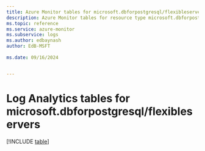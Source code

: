 ```yaml
---
title: Azure Monitor tables for microsoft.dbforpostgresql/flexibleservers
description: Azure Monitor tables for resource type microsoft.dbforpostgresql/flexibleservers
ms.topic: reference
ms.service: azure-monitor
ms.subservice: logs
ms.author: edbaynash
author: EdB-MSFT
   
ms.date: 09/16/2024


---
```


# Log Analytics tables for microsoft.dbforpostgresql/flexibleservers  

[!INCLUDE [table](~/reusable-content/ce-skilling/azure/includes/azure-monitor/reference/tables/microsoft-dbforpostgresql_flexibleservers-include.md)]

